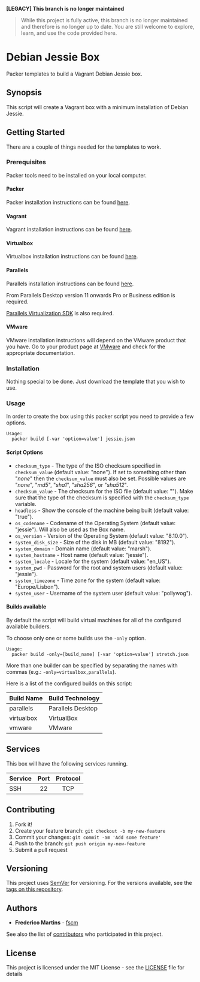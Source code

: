 **[LEGACY] This branch is no longer maintained**
> While this project is fully active, this branch is no longer maintained and therefore is no longer up to date. You are still welcome to explore, learn, and use the code provided here.

# Debian Jessie Box

Packer templates to build a Vagrant Debian Jessie box.

## Synopsis

This script will create a Vagrant box with a minimum installation of Debian
Jessie.

## Getting Started

There are a couple of things needed for the templates to work.

### Prerequisites

Packer tools need to be installed on your local computer.

#### Packer

Packer installation instructions can be found [here](https://www.packer.io/docs/installation.html).

#### Vagrant

Vagrant installation instructions can be found [here](https://www.vagrantup.com/docs/installation/).

#### Virtualbox

Virtualbox installation instructions can be found [here](https://www.virtualbox.org/wiki/Downloads).

#### Parallels

Parallels installation instructions can be found [here](https://www.parallels.com/eu/products/desktop/resources/).

From Parallels Desktop version 11 onwards Pro or Business edition is required.

[Parallels Virtualization SDK](http://www.parallels.com/download/pvsdk/) is
also required.

#### VMware

VMware installation instructions will depend on the VMware product that you
have. Go to your product page at [VMware](https://www.vmware.com) and check
for the appropriate documentation.

### Installation

Nothing special to be done. Just download the template that you wish to use.

### Usage

In order to create the box using this packer script you need to provide a
few options.

```
Usage:
  packer build [-var 'option=value'] jessie.json
```

#### Script Options
- `checksum_type` - The type of the ISO checksum specified in `checksum_value` (default value: "none"). If set to something other than "*none*" then the `checksum_value` must also be set. Possible values are "*none*", "*md5*", "*sha1*", "*sha256*", or "*sha512*".
- `checksum_value` - The checksum for the ISO file (default value: ""). Make sure that the type of the checksum is specified with the `checksum_type` variable.
- `headless` - Show the console of the machine being built (default value: "true").
- `os_codename` - Codename of the Operating System (default value: "jessie"). Will also be used as the Box name.
- `os_version` - Version of the Operating System (default value: "8.10.0").
- `system_disk_size` - Size of the disk in MB (default value: "8192").
- `system_domain` - Domain name (default value: "marsh").
- `system_hostname` - Host name (default value: "jessie").
- `system_locale` - Locale for the system (default value: "en_US").
- `system_pwd` - Password for the root and system users (default value: "jessie").
- `system_timezone` - Time zone for the system (default value: "Europe/Lisbon").
- `system_user` - Username of the system user (default value: "pollywog").

#### Builds available

By default the script will build virtual machines for all of the configured
available builders.

To choose only one or some builds use the `-only` option.

```
Usage:
  packer build -only=[build_name] [-var 'option=value'] stretch.json
```

More than one builder can be specified by separating the names with commas
(e.g.: `-only=virtualbox,parallels`).

Here is a list of the configured builds on this script:

| Build Name | Build Technology  |
|------------|-------------------|
| parallels  | Parallels Desktop |
| virtualbox | VirtualBox        |
| vmware     | VMware            |

## Services

This box will have the following services running.

| Service           | Port   | Protocol |
|-------------------|:------:|:--------:|
| SSH               | 22     |    TCP   |

## Contributing

1. Fork it!
2. Create your feature branch: `git checkout -b my-new-feature`
3. Commit your changes: `git commit -am 'Add some feature'`
4. Push to the branch: `git push origin my-new-feature`
5. Submit a pull request

## Versioning

This project uses [SemVer](http://semver.org/) for versioning. For the versions
available, see the [tags on this repository](https://github.com/fscm/packer-vagrant-debian/tags).

## Authors

* **Frederico Martins** - [fscm](https://github.com/fscm)

See also the list of [contributors](https://github.com/fscm/packer-vagrant-debian/contributors)
who participated in this project.

## License

This project is licensed under the MIT License - see the [LICENSE](../LICENSE)
file for details
